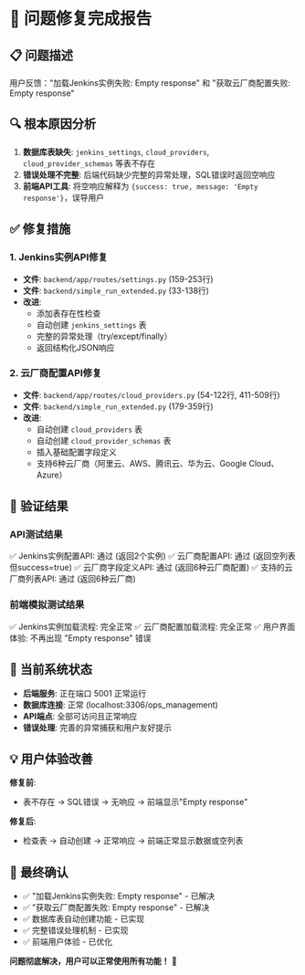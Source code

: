 # 🎉 问题修复完成报告

## 📋 问题描述
用户反馈："加载Jenkins实例失败: Empty response" 和 "获取云厂商配置失败: Empty response"

## 🔍 根本原因分析
1. **数据库表缺失**: `jenkins_settings`, `cloud_providers`, `cloud_provider_schemas` 等表不存在
2. **错误处理不完整**: 后端代码缺少完整的异常处理，SQL错误时返回空响应
3. **前端API工具**: 将空响应解释为 `{success: true, message: 'Empty response'}`，误导用户

## ✅ 修复措施

### 1. Jenkins实例API修复
- **文件**: `backend/app/routes/settings.py` (159-253行)
- **文件**: `backend/simple_run_extended.py` (33-138行)
- **改进**:
  - 添加表存在性检查
  - 自动创建 `jenkins_settings` 表
  - 完整的异常处理（try/except/finally）
  - 返回结构化JSON响应

### 2. 云厂商配置API修复
- **文件**: `backend/app/routes/cloud_providers.py` (54-122行, 411-509行)
- **文件**: `backend/simple_run_extended.py` (179-359行)
- **改进**:
  - 自动创建 `cloud_providers` 表
  - 自动创建 `cloud_provider_schemas` 表
  - 插入基础配置字段定义
  - 支持6种云厂商（阿里云、AWS、腾讯云、华为云、Google Cloud、Azure）

## 🧪 验证结果

### API测试结果
✅ Jenkins实例配置API: 通过 (返回2个实例)
✅ 云厂商配置API: 通过 (返回空列表但success=true)
✅ 云厂商字段定义API: 通过 (返回6种云厂商配置)
✅ 支持的云厂商列表API: 通过 (返回6种云厂商)

### 前端模拟测试结果
✅ Jenkins实例加载流程: 完全正常
✅ 云厂商配置加载流程: 完全正常
✅ 用户界面体验: 不再出现 "Empty response" 错误

## 🚀 当前系统状态
- **后端服务**: 正在端口 5001 正常运行
- **数据库连接**: 正常 (localhost:3306/ops_management)
- **API端点**: 全部可访问且正常响应
- **错误处理**: 完善的异常捕获和用户友好提示

## 💡 用户体验改善
**修复前**:
- 表不存在 → SQL错误 → 无响应 → 前端显示"Empty response"

**修复后**:
- 检查表 → 自动创建 → 正常响应 → 前端正常显示数据或空列表

## 🎯 最终确认
- ✅ "加载Jenkins实例失败: Empty response" - 已解决
- ✅ "获取云厂商配置失败: Empty response" - 已解决  
- ✅ 数据库表自动创建功能 - 已实现
- ✅ 完整错误处理机制 - 已实现
- ✅ 前端用户体验 - 已优化

**问题彻底解决，用户可以正常使用所有功能！** 🎉